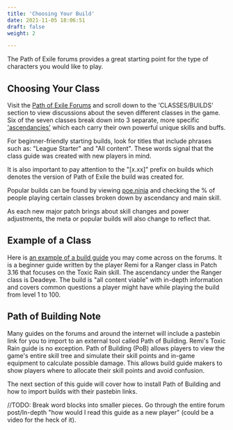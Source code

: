 ```yaml
---
title: 'Choosing Your Build'
date: 2021-11-05 18:06:51
draft: false
weight: 2

---
```


The Path of Exile forums provides a great starting point for the type of characters you would like to play. 

<!--more-->

## Choosing Your Class

Visit the [Path of Exile Forums](https://www.pathofexile.com/forum) and scroll down to the 'CLASSES/BUILDS' section to view discussions about the seven different classes in the game. Six of the seven classes break down into 3 separate, more specific ['ascendancies'](https://www.pathofexile.com/ascendancy/classes) which each carry their own powerful unique skills and buffs.

For beginner-friendly starting builds, look for titles that include phrases such as: "League Starter" and "All content". These words signal that the class guide was created with new players in mind.

It is also important to pay attention to the "[x.xx]" prefix on builds which denotes the version of Path of Exile the build was created for.

Popular builds can be found by viewing [poe.ninja](https://poe.ninja/challenge/builds) and checking the % of people playing certain classes broken down by ascendancy and main skill.

As each new major patch brings about skill changes and power adjustments, the meta or popular builds will also change to reflect that.

## Example of a Class

Here is [an example of a build guide](https://www.pathofexile.com/forum/view-thread/2866127) you may come across on the forums. It is a beginner guide written by the player Remi for a Ranger class in Patch 3.16 that focuses on the Toxic Rain skill. The ascendancy under the Ranger class is Deadeye. The build is "all content viable" with in-depth information and covers common questions a player might have while playing the build from level 1 to 100.

## Path of Building Note

Many guides on the forums and around the internet will include a pastebin link for you to import to an external tool called Path of Building. Remi's Toxic Rain guide is no exception. Path of Building (PoB) allows players to view the game's entire skill tree and simulate their skill points and in-game equipment to calculate possible damage. This allows build guide makers to show players where to allocate their skill points and avoid confusion.

The next section of this guide will cover how to install Path of Building and how to import builds with their pastebin links.

//TODO: Break word blocks into smaller pieces. Go through the entire forum post/In-depth "how would I read this guide as a new player" (could be a video for the heck of it).
